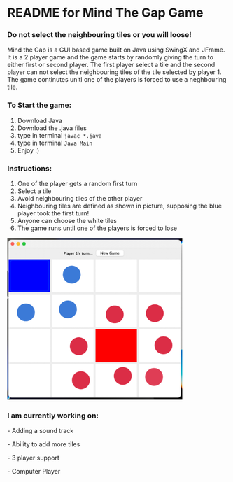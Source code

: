 # README for Mind The Gap Game

<h3> Do not select the neighbouring tiles or you will loose!</h3>

Mind the Gap is a GUI based game built on Java using SwingX and JFrame. 
It is a 2 player game and the game starts by randomly giving the turn to either first or second player.
The first player select a tile and the second player can not select the neighbouring tiles of the tile selected by player 1.
The game continutes unitl one of the players is forced to use a neghbouring tile.

<h3>To Start the game: </h3>

1. Download Java 
2. Download the .java files
3. type in terminal ``javac *.java``
4. type in terminal ``Java Main``
5. Enjoy :)


<h3>Instructions: </h3>

1. One of the player gets a random first turn
2. Select a tile
3. Avoid neighbouring tiles of the other player
4. Neighbouring tiles are defined as shown in picture, supposing the blue player took the first turn!
5. Anyone can choose the white tiles
6. The game runs until one of the players is forced to lose

<img align="bottom" alt="Instructions" width="400" src="https://github.com/abdlaqeel/MindTheGapGame_Java/blob/main/IMG_FB408D3FE537-1.jpeg">



<h3>I am currently working on: </h3>
<p> - Adding a sound track </p>
<p>- Ability to add more tiles</p>
<p>- 3 player support</p>
<p>- Computer Player</p>
